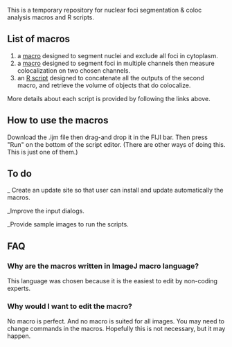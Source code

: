 This is a temporary repository for nuclear foci segmentation & coloc analysis macros and R scripts.


## List of macros
1) a [macro](https://github.com/LiorPytowski/Nuclear-Foci-Analysis-Macros/tree/main/1_Nuclear%20segmentation%20and%20masking) designed to segment nuclei and exclude all foci in cytoplasm.
2) a [macro](https://github.com/LiorPytowski/Nuclear-Foci-Analysis-Macros/tree/main/2_Spot%20segmentationa%20and%20colocalization%20analysis) designed to segment foci in multiple channels then measure colocalization on two chosen channels.
3) an [R script](https://github.com/LiorPytowski/Nuclear-Foci-Analysis-Macros/tree/main/3_Concatenae%20files%20and%20merge%20tables) designed to concatenate all the outputs of the second macro, and retrieve the volume of objects that do colocalize.

More details about each script is provided by following the links above.


## How to use the macros
Download the .ijm file then drag-and drop it in the FIJI bar. Then press "Run" on the bottom of the script editor.
(There are other ways of doing this. This is just one of them.)



## To do 
_ Create an update site so that user can install and update automatically the macros.

_Improve the input dialogs.

_Provide sample images to run the scripts.


## FAQ
### Why are the macros written in ImageJ macro language?
This language was chosen because it is the easiest to edit by non-coding experts.
### Why would I want to edit the macro?
No macro is perfect. And no macro is suited for all images. You may need to change commands in the macros. Hopefully this is not necessary, but it may happen.

